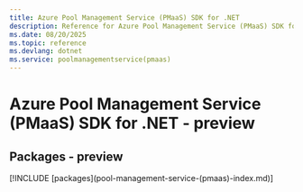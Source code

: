 ```yaml
---
title: Azure Pool Management Service (PMaaS) SDK for .NET
description: Reference for Azure Pool Management Service (PMaaS) SDK for .NET
ms.date: 08/20/2025
ms.topic: reference
ms.devlang: dotnet
ms.service: poolmanagementservice(pmaas)
---
```

# Azure Pool Management Service (PMaaS) SDK for .NET - preview
## Packages - preview
[!INCLUDE [packages](pool-management-service-(pmaas\)-index.md)]